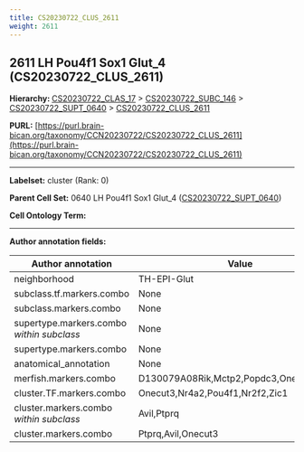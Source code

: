```yaml
---
title: CS20230722_CLUS_2611
weight: 2611
---
```

## 2611 LH Pou4f1 Sox1 Glut_4 (CS20230722_CLUS_2611)
<b>Hierarchy: </b>
[CS20230722_CLAS_17](../CS20230722_CLAS_17) >
[CS20230722_SUBC_146](../CS20230722_SUBC_146) >
[CS20230722_SUPT_0640](../CS20230722_SUPT_0640) >
[CS20230722_CLUS_2611](../CS20230722_CLUS_2611)

**PURL:** [https://purl.brain-bican.org/taxonomy/CCN20230722/CS20230722_CLUS_2611](https://purl.brain-bican.org/taxonomy/CCN20230722/CS20230722_CLUS_2611)

---


**Labelset:** cluster (Rank: 0)

**Parent Cell Set:** 0640 LH Pou4f1 Sox1 Glut_4 ([CS20230722_SUPT_0640](../CS20230722_SUPT_0640))



**Cell Ontology Term:** 

[MARKER GENES.]: #


---

[TRANSFERRED ANNOTATIONS.]: #


[AUTHOR ANNOTATION FIELDS.]: #


**Author annotation fields:**

| Author annotation | Value |
|-------------------|-------|
|neighborhood|TH-EPI-Glut|
|subclass.tf.markers.combo|None|
|subclass.markers.combo|None|
|supertype.markers.combo _within subclass_|None|
|supertype.markers.combo|None|
|anatomical_annotation|None|
|merfish.markers.combo|D130079A08Rik,Mctp2,Popdc3,Onecut3,Glra3|
|cluster.TF.markers.combo|Onecut3,Nr4a2,Pou4f1,Nr2f2,Zic1|
|cluster.markers.combo _within subclass_|Avil,Ptprq|
|cluster.markers.combo|Ptprq,Avil,Onecut3|
